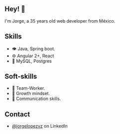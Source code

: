 ## Hey! 👋
I'm Jorge, a 35 years old web developer from México.

## Skills
- 👁️ Java, Spring boot.
- ⚙️ Angular 2+, React
- 💽 MySQL, Postgres

## Soft-skills
- 🤝 Team-Worker.
- 🧠 Growth mindset.
- 💬 Communication skills.

## Contact
- [@jorgelopezvz](https://www.linkedin.com/in/jorgelopezvz/) on LinkedIn
